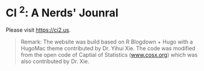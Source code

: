 # CI <sup>2</sup>: A Nerds' Jounral

Please visit https://ci2.us.

> Remark: The website was build based on R Blogdown + Hugo with a HugoMac theme contributed by Dr. Yihui Xie. The code was modified from the open code of Captial of Statistics (www.cosx.org) which was also contributed by Dr. Xie.
